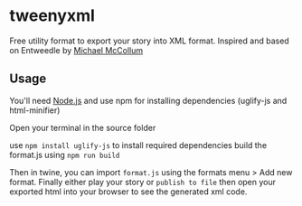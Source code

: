 # tweenyxml
Free utility format to export your story into XML format. Inspired and based on Entweedle by [Michael McCollum](https://twitter.com/gnustoboz)

## Usage
You'll need [Node.js](https://nodejs.org/en/download/) and use npm for installing dependencies (uglify-js and html-minifier)

Open your terminal in the source folder

use `npm install uglify-js` to install required dependencies
build the format.js using `npm run build` 

Then in twine, you can import `format.js` using the formats menu > Add new format.
Finally either play your story or `publish to file` then open your exported html into your browser to see the generated xml code.

